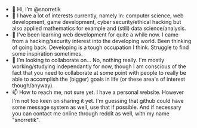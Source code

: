 - 👋 Hi, I’m @snorretik
- 👀 I have a lot of interests currently, namely in: computer science, web development, game development, cyber security/ethical hacking but also applied mathematics for example and (still) data science/analysis.
- 🌱 I've been learning web development for quite a while now. I came from a hacking/security interest into the developing world. Been thinking of going back. Developing is a tough occupation I think. Struggle to find some inspiration sometimes.
- 💞️ I’m looking to collaborate on... No, nothing really. I'm mostly working/studying independantly for now, though I am conscious of the fact that you need to collaborate at some point with people to really be able to accomplish the (bigger) goals in life (or these area's of interest though/anyway).
- 📫 How to reach me, not sure yet. I have a personal website. However I'm not too keen on sharing it yet. I'm guessing that github could have some message system as well, use that if possible. And if necessary you can contact me online through reddit as well, with my name "snorretik".


<!---
snorretik/snorretik is a ✨ special ✨ repository because its `README.md` (this file) appears on your GitHub profile.
You can click the Preview link to take a look at your changes.
--->
